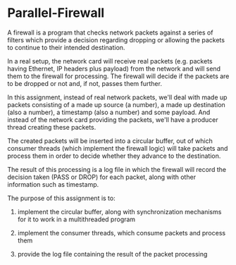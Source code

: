 # Parallel-Firewall

A firewall is a program that checks network packets against a series of filters which provide a decision regarding dropping or allowing the packets to continue to their intended destination.

In a real setup, the network card will receive real packets (e.g. packets having Ethernet, IP headers plus payload) from the network and will send them to the firewall for processing. The firewall will decide if the packets are to be dropped or not and, if not, passes them further.

In this assignment, instead of real network packets, we'll deal with made up packets consisting of a made up source (a number), a made up destination (also a number), a timestamp (also a number) and some payload. And instead of the network card providing the packets, we'll have a producer thread creating these packets.

The created packets will be inserted into a circular buffer, out of which consumer threads (which implement the firewall logic) will take packets and process them in order to decide whether they advance to the destination.

The result of this processing is a log file in which the firewall will record the decision taken (PASS or DROP) for each packet, along with other information such as timestamp.

The purpose of this assignment is to:

1) implement the circular buffer, along with synchronization mechanisms for it to work in a multithreaded program

2) implement the consumer threads, which consume packets and process them

3) provide the log file containing the result of the packet processing
